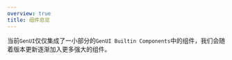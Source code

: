 ```yaml
---
overview: true
title: 组件总览
---
```


当前`GenUI`仅仅集成了一小部分的`GenUI Builtin Components`中的组件，我们会随着版本更新逐渐加入更多强大的组件。